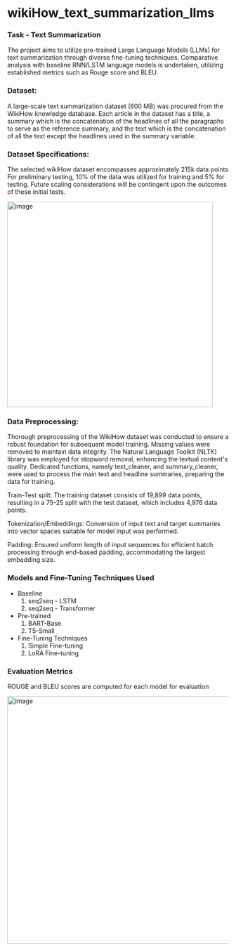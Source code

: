 # wikiHow_text_summarization_llms

### Task - Text Summarization
The project aims to utilize pre-trained Large Language Models (LLMs) for text summarization through diverse fine-tuning techniques. Comparative analysis with baseline RNN/LSTM language models is undertaken, utilizing established metrics such as Rouge score and BLEU.

### Dataset:  
A large-scale text summarization dataset (600 MB) was procured from the WikiHow knowledge database. 
Each article in the dataset has a title, a summary which is the concatenation of the headlines of all the paragraphs to serve as the reference summary, and the text which is the concatenation of all the text except the headlines used in the summary variable.

### Dataset Specifications:
The selected wikiHow dataset encompasses approximately 215k data points
For preliminary testing, 10% of the data was utilized for training and 5% for testing. Future scaling considerations will be contingent upon the outcomes of these initial tests.

<img width="468" alt="image" src="https://github.com/RohitMacherla3/wikiHow_text_summarization_llms/assets/89356811/ce4dccbb-7730-48f0-ade0-f4cd68f79d11">

### Data Preprocessing:
Thorough preprocessing of the WikiHow dataset was conducted to ensure a robust foundation for subsequent model training. Missing values were removed to maintain data integrity. The Natural Language Toolkit (NLTK) library was employed for stopword removal, enhancing the textual content's quality. Dedicated functions, namely text_cleaner, and summary_cleaner, were used to process the main text and headline summaries, preparing the data for training.

Train-Test split: The training dataset consists of 19,899 data points, resulting in a 75-25 split with the test dataset, which includes 4,976 data points.

Tokenization/Embeddings: Conversion of input text and target summaries into vector spaces suitable for model input was performed.

Padding: Ensured uniform length of input sequences for efficient batch processing through end-based padding, accommodating the largest embedding size.

### Models and Fine-Tuning Techniques Used
- Baseline
  1. seq2seq - LSTM
  2. seq2seq - Transformer
- Pre-trained
  1. BART-Base
  2. T5-Small
- Fine-Tuning Techniques
  1. Simple Fine-tuning
  2. LoRA Fine-tuning
 
### Evaluation Metrics
ROUGE and BLEU scores are computed for each model for evaluation

<img width="564" alt="image" src="https://github.com/RohitMacherla3/wikiHow_text_summarization_llms/assets/89356811/ebf09f94-006d-4b5b-bda9-39a8d549bd33">




